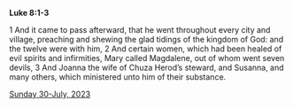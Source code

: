**Luke 8:1-3**

1 And it came to pass afterward, that he went throughout every city and village, preaching and shewing the glad tidings of the kingdom of God: and the twelve were with him, 2 And certain women, which had been healed of evil spirits and infirmities, Mary called Magdalene, out of whom went seven devils, 3 And Joanna the wife of Chuza Herod’s steward, and Susanna, and many others, which ministered unto him of their substance.

[Sunday 30-July, 2023](https://getbible.life/kjv/Luke/8/1-3)
